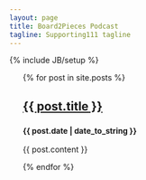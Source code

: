 ```yaml
---
layout: page
title: Board2Pieces Podcast
tagline: Supporting111 tagline
---
```

{% include JB/setup %}
    
<ul class="posts">
  {% for post in site.posts %}
  <h2><a href="{{ BASE_PATH }}{{ post.url }}">{{ post.title }}</a></h2>
  <h3><small>{{ post.date | date_to_string }}</small></h3>

  <p>{{ post.content }}</p>

  {% endfor %}
</ul>


